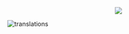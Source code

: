 <div align="center">
	<img src="https://github.com/user-attachments/assets/5f79fefd-6a4f-4188-99c2-d0c2bca498fa">
</div>

![translations](https://github.com/user-attachments/assets/8a50f579-f144-43c2-a3e0-963b29a4f5b1)
